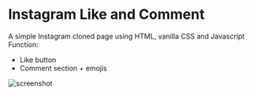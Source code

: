 # Instagram Like and Comment
A simple Instagram cloned page using HTML, vanilla CSS and Javascript
Function:
- Like button
- Comment section + emojis

![screenshot](https://user-images.githubusercontent.com/56375291/112192680-7a554380-8c07-11eb-8de1-e9558dff6d61.png)

